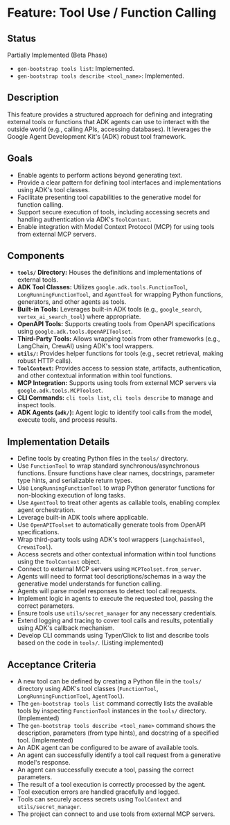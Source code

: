 # Feature: Tool Use / Function Calling

## Status

Partially Implemented (Beta Phase)
* `gen-bootstrap tools list`: Implemented.
* `gen-bootstrap tools describe <tool_name>`: Implemented.

## Description

This feature provides a structured approach for defining and integrating external tools or functions that ADK agents can use to interact with the outside world (e.g., calling APIs, accessing databases). It leverages the Google Agent Development Kit's (ADK) robust tool framework.

## Goals

*   Enable agents to perform actions beyond generating text.
*   Provide a clear pattern for defining tool interfaces and implementations using ADK's tool classes.
*   Facilitate presenting tool capabilities to the generative model for function calling.
*   Support secure execution of tools, including accessing secrets and handling authentication via ADK's `ToolContext`.
*   Enable integration with Model Context Protocol (MCP) for using tools from external MCP servers.

## Components

*   **`tools/` Directory:** Houses the definitions and implementations of external tools.
*   **ADK Tool Classes:** Utilizes `google.adk.tools.FunctionTool`, `LongRunningFunctionTool`, and `AgentTool` for wrapping Python functions, generators, and other agents as tools.
*   **Built-in Tools:** Leverages built-in ADK tools (e.g., `google_search`, `vertex_ai_search_tool`) where appropriate.
*   **OpenAPI Tools:** Supports creating tools from OpenAPI specifications using `google.adk.tools.OpenAPIToolset`.
*   **Third-Party Tools:** Allows wrapping tools from other frameworks (e.g., LangChain, CrewAI) using ADK's tool wrappers.
*   **`utils/`:** Provides helper functions for tools (e.g., secret retrieval, making robust HTTP calls).
*   **`ToolContext`:** Provides access to session state, artifacts, authentication, and other contextual information within tool functions.
*   **MCP Integration:** Supports using tools from external MCP servers via `google.adk.tools.MCPToolset`.
*   **CLI Commands:** `cli tools list`, `cli tools describe` to manage and inspect tools.
*   **ADK Agents (`adk/`):** Agent logic to identify tool calls from the model, execute tools, and process results.

## Implementation Details

*   Define tools by creating Python files in the `tools/` directory.
*   Use `FunctionTool` to wrap standard synchronous/asynchronous functions. Ensure functions have clear names, docstrings, parameter type hints, and serializable return types.
*   Use `LongRunningFunctionTool` to wrap Python generator functions for non-blocking execution of long tasks.
*   Use `AgentTool` to treat other agents as callable tools, enabling complex agent orchestration.
*   Leverage built-in ADK tools where applicable.
*   Use `OpenAPIToolset` to automatically generate tools from OpenAPI specifications.
*   Wrap third-party tools using ADK's tool wrappers (`LangchainTool`, `CrewaiTool`).
*   Access secrets and other contextual information within tool functions using the `ToolContext` object.
*   Connect to external MCP servers using `MCPToolset.from_server`.
*   Agents will need to format tool descriptions/schemas in a way the generative model understands for function calling.
*   Agents will parse model responses to detect tool call requests.
*   Implement logic in agents to execute the requested tool, passing the correct parameters.
*   Ensure tools use `utils/secret_manager` for any necessary credentials.
*   Extend logging and tracing to cover tool calls and results, potentially using ADK's callback mechanism.
*   Develop CLI commands using Typer/Click to list and describe tools based on the code in `tools/`. (Listing implemented)

## Acceptance Criteria

*   A new tool can be defined by creating a Python file in the `tools/` directory using ADK's tool classes (`FunctionTool`, `LongRunningFunctionTool`, `AgentTool`).
*   The `gen-bootstrap tools list` command correctly lists the available tools by inspecting `FunctionTool` instances in the `tools/` directory. (Implemented)
*   The `gen-bootstrap tools describe <tool_name>` command shows the description, parameters (from type hints), and docstring of a specified tool. (Implemented)
*   An ADK agent can be configured to be aware of available tools.
*   An agent can successfully identify a tool call request from a generative model's response.
*   An agent can successfully execute a tool, passing the correct parameters.
*   The result of a tool execution is correctly processed by the agent.
*   Tool execution errors are handled gracefully and logged.
*   Tools can securely access secrets using `ToolContext` and `utils/secret_manager`.
*   The project can connect to and use tools from external MCP servers.
